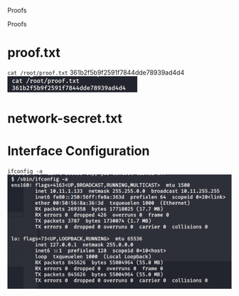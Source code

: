 Proofs

Proofs

# proof.txt
`cat /root/proof.txt`
361b2f5b9f2591f7844dde78939ad4d4
![a108ba937c9be28612cbb084d0e0fb11.png](../../../_resources/a70ed55a44a147aa9bcc37c824a082eb.png)


# network-secret.txt


# Interface Configuration
`ifconfig -a`
![a9912fcc4b364927a25f5d6bbb5f5caf.png](../../../_resources/b8039f1e624e4064850ff06a48887803.png)

